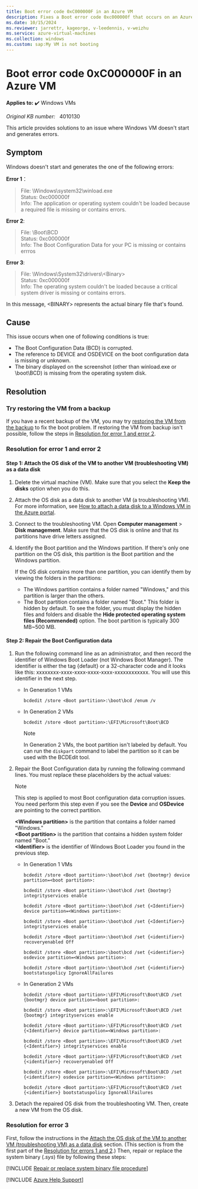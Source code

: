 ```yaml
---
title: Boot error code 0xC000000F in an Azure VM
description: Fixes a Boot error code 0xc000000f that occurs on an Azure virtual machine (VM).
ms.date: 10/15/2024
ms.reviewer: jarrettr, kageorge, v-leedennis, v-weizhu
ms.service: azure-virtual-machines
ms.collection: windows
ms.custom: sap:My VM is not booting
---
```

# Boot error code 0xC000000F in an Azure VM

**Applies to:** :heavy_check_mark: Windows VMs

_Original KB number:_ &nbsp; 4010130

This article provides solutions to an issue where Windows VM doesn't start and generates errors.

## Symptom

Windows doesn't start and generates the one of the following errors:

**Error 1**：

> File: \Windows\system32\winload.exe  
Status: 0xc000000f  
Info: The application or operating system couldn't be loaded because a required file is missing or contains errors.

**Error 2**:

> File: \Boot\BCD  
Status: 0xc000000f  
Info: The Boot Configuration Data for your PC is missing or contains errros

**Error 3**:

> File: \Windows\System32\drivers\\\<Binary>  
Status: 0xc000000f  
Info: The operating system couldn't be loaded because a critical system driver is missing or contains errors.

In this message, \<BINARY> represents the actual binary file that's found.

## Cause

This issue occurs when one of following conditions is true:

- The Boot Configuration Data (BCD) is corrupted.
- The reference to DEVICE and OSDEVICE on the boot configuration data is missing or unknown.
- The binary displayed on the screenshot (other than winload.exe or \boot\BCD) is missing from the operating system disk.

## Resolution

### Try restoring the VM from a backup

 If you have a recent backup of the VM, you may try [restoring the VM from the backup](/azure/backup/backup-azure-arm-restore-vms) to fix the boot problem. If restoring the VM from backup isn't possible, follow the steps in [Resolution for error 1 and error 2](#resolution-for-error-1-and-error-2).

### Resolution for error 1 and error 2

#### Step 1: Attach the OS disk of the VM to another VM (troubleshooting VM) as a data disk

1. Delete the virtual machine (VM). Make sure that you select the **Keep the disks** option when you do this.
2. Attach the OS disk as a data disk to another VM (a troubleshooting VM). For more information, see [How to attach a data disk to a Windows VM in the Azure portal](/azure/virtual-machines/windows/attach-managed-disk-portal).
3. Connect to the troubleshooting VM. Open **Computer management** > **Disk management**. Make sure that the OS disk is online and that its partitions have drive letters assigned.
4. Identify the Boot partition and the Windows partition. If there's only one partition on the OS disk, this partition is the Boot partition and the Windows partition.

    If the OS disk contains more than one partition, you can identify them by viewing the folders in the partitions:  

    - The Windows partition contains a folder named "Windows," and this partition is larger than the others.  
    - The Boot partition contains a folder named "Boot." This folder is hidden by default. To see the folder, you must display the hidden files and folders and disable the **Hide protected operating system files (Recommended)** option. The boot partition is typically 300 MB~500 MB.  

#### Step 2: Repair the Boot Configuration data

1. Run the following command line as an administrator, and then record the identifier of Windows Boot Loader (not Windows Boot Manager). The identifier is either the tag {default} or a 32-character code and it looks like this: xxxxxxxx-xxxx-xxxx-xxxx-xxxx-xxxxxxxxxxxx. You will use this identifier in the next step.

    - In Generation 1 VMs

        ```console
        bcdedit /store <Boot partition>:\boot\bcd /enum /v
        ```
    - In Generation 2 VMs

        ```console
        bcdedit /store <Boot partition>:\EFI\Microsoft\Boot\BCD
        ```

        > [!NOTE]
        > In Generation 2 VMs, the boot partition isn't labeled by default. You can run the `diskpart` command to label the partition so it can be used with the BCDEdit tool.

2. Repair the Boot Configuration data by running the following command lines. You must replace these placeholders by the actual values:

    > [!NOTE]
    > This step is applied to most Boot configuration data corruption issues. You need perform this step even if you see the **Device** and **OSDevice** are pointing to the correct partition.

    **\<Windows partition>** is the partition that contains a folder named "Windows."  
    **\<Boot partition>** is the partition that contains a hidden system folder named "Boot."  
    **\<Identifier>** is the identifier of Windows Boot Loader you found in the previous step.  

    - In Generation 1 VMs

        ```console
        bcdedit /store <Boot partition>:\boot\bcd /set {bootmgr} device partition=<boot partition>:

        bcdedit /store <Boot partition>:\boot\bcd /set {bootmgr} integrityservices enable

        bcdedit /store <Boot partition>:\boot\bcd /set {<Identifier>} device partition=<Windows partition>:

        bcdedit /store <Boot partition>:\boot\bcd /set {<Identifier>} integrityservices enable

        bcdedit /store <Boot partition>:\boot\bcd /set {<identifier>} recoveryenabled Off

        bcdedit /store <Boot partition>:\boot\bcd /set {<identifier>} osdevice partition=<Windows partition>:

        bcdedit /store <Boot partition>:\boot\bcd /set {<identifier>} bootstatuspolicy IgnoreAllFailures
        ```
    - In Generation 2 VMs

        ```console
        bcdedit /store <Boot partition>:\EFI\Microsoft\Boot\BCD /set {bootmgr} device partition=<boot partition>:

        bcdedit /store <Boot partition>:\EFI\Microsoft\Boot\BCD /set {bootmgr} integrityservices enable

        bcdedit /store <Boot partition>:\EFI\Microsoft\Boot\BCD /set {<Identifier>} device partition=<Windows partition>:

        bcdedit /store <Boot partition>:\EFI\Microsoft\Boot\BCD /set {<Identifier>} integrityservices enable

        bcdedit /store <Boot partition>:\EFI\Microsoft\Boot\BCD /set {<identifier>} recoveryenabled Off

        bcdedit /store <Boot partition>:\EFI\Microsoft\Boot\BCD /set {<identifier>} osdevice partition=<Windows partition>:

        bcdedit /store <Boot partition>:\EFI\Microsoft\Boot\BCD /set {<identifier>} bootstatuspolicy IgnoreAllFailures
        ```

3. Detach the repaired OS disk from the troubleshooting VM. Then, create a new VM from the OS disk.

### Resolution for error 3

First, follow the instructions in the [Attach the OS disk of the VM to another VM (troubleshooting VM) as a data disk](#step-1-attach-the-os-disk-of-the-vm-to-another-vm-troubleshooting-vm-as-a-data-disk) section. (This section is from the first part of the [Resolution for errors 1 and 2](#resolution-for-error-1-and-error-2).) Then, repair or replace the system binary (*.sys*) file by following these steps:

[!INCLUDE [Repair or replace system binary file procedure](../../../includes/azure/virtual-machines-windows-repair-replace-system-binary-file.md)]

[!INCLUDE [Azure Help Support](../../../includes/azure-help-support.md)]
